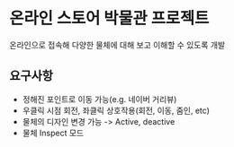 # 온라인 스토어 박물관 프로젝트
온라인으로 접속해 다양한 물체에 대해 보고 이해할 수 있도록 개발

## 요구사항
 - 정해진 포인트로 이동 가능(e.g. 네이버 거리뷰)
 - 우클릭 시점 회전, 좌클릭 상호작용(회전, 이동, 줌인, etc)
 - 물체의 디자인 변경 가능 -> Active, deactive
 - 물체 Inspect 모드